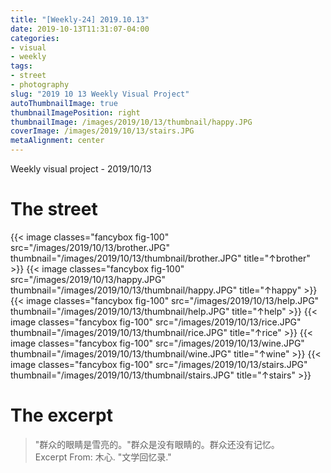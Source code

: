 ```yaml
---
title: "[Weekly-24] 2019.10.13"
date: 2019-10-13T11:31:07-04:00
categories:
- visual
- weekly
tags:
- street
- photography
slug: "2019 10 13 Weekly Visual Project"
autoThumbnailImage: true
thumbnailImagePosition: right
thumbnailImage: /images/2019/10/13/thumbnail/happy.JPG
coverImage: /images/2019/10/13/stairs.JPG
metaAlignment: center
---
```


Weekly visual project - 2019/10/13
<!--more-->
<!--toc-->

# The street
{{< image classes="fancybox fig-100" src="/images/2019/10/13/brother.JPG" thumbnail="/images/2019/10/13/thumbnail/brother.JPG" title="↑brother" >}}
{{< image classes="fancybox fig-100" src="/images/2019/10/13/happy.JPG" thumbnail="/images/2019/10/13/thumbnail/happy.JPG" title="↑happy" >}}
{{< image classes="fancybox fig-100" src="/images/2019/10/13/help.JPG" thumbnail="/images/2019/10/13/thumbnail/help.JPG" title="↑help" >}}
{{< image classes="fancybox fig-100" src="/images/2019/10/13/rice.JPG" thumbnail="/images/2019/10/13/thumbnail/rice.JPG" title="↑rice" >}}
{{< image classes="fancybox fig-100" src="/images/2019/10/13/wine.JPG" thumbnail="/images/2019/10/13/thumbnail/wine.JPG" title="↑wine" >}}
{{< image classes="fancybox fig-100" src="/images/2019/10/13/stairs.JPG" thumbnail="/images/2019/10/13/thumbnail/stairs.JPG" title="↑stairs" >}}

# The excerpt
> "群众的眼睛是雪亮的。"群众是没有眼睛的。群众还没有记忆。   
Excerpt From: 木心. "文学回忆录."